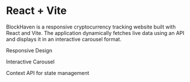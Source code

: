 # React + Vite

BlockHaven is a responsive cryptocurrency tracking website built with React and Vite. The application
dynamically fetches live data using an API and displays it in an interactive carousel format.

Responsive Design

Interactive Carousel

Context API for state management


